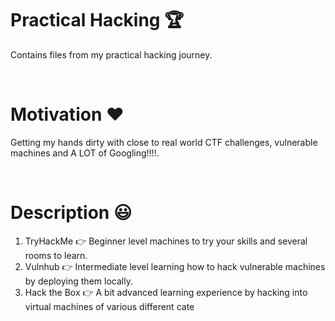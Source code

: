 # Practical Hacking :trophy:
Contains files from my practical hacking journey.

<br/>

# Motivation :heart:
 Getting my hands dirty with close to real world CTF challenges, vulnerable machines and A LOT of Googling!!!!. 
 
 <br/>
 
# Description :smiley:
1. TryHackMe :point_right:
Beginner level machines to try your skills and several rooms to learn.
2. Vulnhub :point_right:
Intermediate level learning how to hack vulnerable machines by deploying them locally.
3. Hack the Box :point_right:
A bit advanced learning experience by hacking into virtual machines of various different cate
